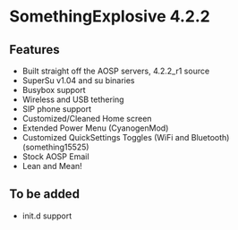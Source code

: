 SomethingExplosive 4.2.2
========================

Features
--------
* Built straight off the AOSP servers, 4.2.2_r1 source
* SuperSu v1.04 and su binaries
* Busybox support
* Wireless and USB tethering
* SIP phone support
* Customized/Cleaned Home screen
* Extended Power Menu (CyanogenMod)
* Customized QuickSettings Toggles (WiFi and Bluetooth) (something15525)
* Stock AOSP Email
* Lean and Mean!

To be added
-----------
* init.d support

